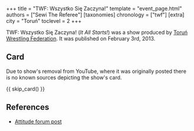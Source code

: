 +++
title = "TWF: Wszystko Się Zaczyna!"
template = "event_page.html"
authors = ["Sewi The Referee"]
[taxonomies]
chronology = ["twf"]
[extra]
city = "Toruń"
toclevel = 2
+++

TWF: Wszystko Się Zaczyna! (_It All Starts!_) was a show produced by [Toruń Wrestling Federation](@/o/twf.md). It was published on February 3rd, 2013.  

## Card

Due to show's removal from YouTube, where it was originally posted there is no known sources depicting the show's card.

{{ skip_card() }}

## References

* [Attitude forum post](https://forum.wrestling.pl/topic/32097-twf-wszystko-się-zaczyna)
